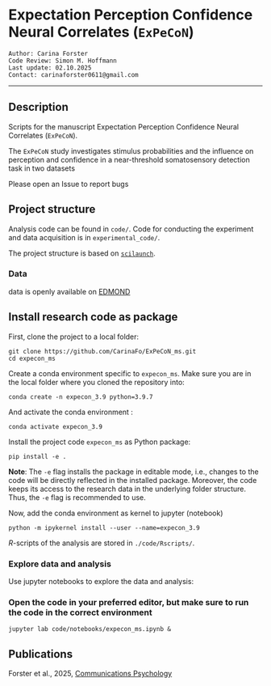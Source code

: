 # Expectation Perception Confidence Neural Correlates (`ExPeCoN`)

    Author: Carina Forster
    Code Review: Simon M. Hoffmann
    Last update: 02.10.2025
    Contact: carinaforster0611@gmail.com
***

## Description

Scripts for the manuscript Expectation Perception Confidence Neural Correlates (`ExPeCoN`).

The `ExPeCoN` study investigates stimulus probabilities and the influence on perception and confidence in a
near-threshold somatosensory detection task in two datasets

Please open an Issue to report bugs

## Project structure

Analysis code can be found in `code/`.
Code for conducting the experiment and data acquisition is in `experimental_code/`.


The project structure is based on [`scilaunch`](https://github.com/SHEscher/scilaunch).

### Data

data is openly available on [EDMOND](https://doi.org/10.17617/3.ENMTDJ)

## Install research code as package

First, clone the project to a local folder:

```shell
git clone https://github.com/CarinaFo/ExPeCoN_ms.git
cd expecon_ms
```

Create a conda environment specific to `expecon_ms`.
Make sure you are in the local folder where you cloned the repository into:

```shell
conda create -n expecon_3.9 python=3.9.7
```

And activate the conda environment :

```shell
conda activate expecon_3.9
```

Install the project code `expecon_ms` as Python package:

```shell
pip install -e .
```

**Note**: The `-e` flag installs the package in editable mode,
i.e., changes to the code will be directly reflected in the installed package.
Moreover, the code keeps its access to the research data in the underlying folder structure.
Thus, the `-e` flag is recommended to use.


Now, add the conda environment as kernel to jupyter (notebook)

```shell
python -m ipykernel install --user --name=expecon_3.9
```

*R*-scripts of the analysis are stored in `./code/Rscripts/`.

### Explore data and analysis

Use jupyter notebooks to explore the data and analysis:

### Open the code in your preferred editor, but make sure to run the code in the correct environment

```shell
jupyter lab code/notebooks/expecon_ms.ipynb &
```

## Publications

Forster et al., 2025, [Communications Psychology](https://www.nature.com/articles/s44271-025-00265-y)
 